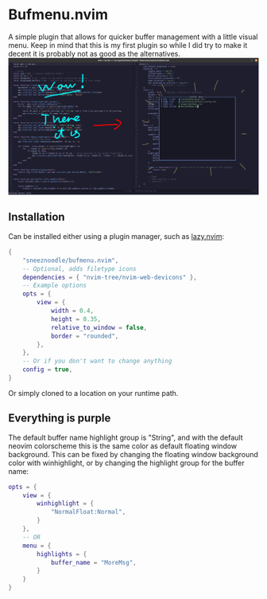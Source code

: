 # Bufmenu.nvim
A simple plugin that allows for quicker buffer management with a little visual menu. Keep in mind that this is my first plugin so while I did try to make it decent it is probably not as good as the alternatives.
![There it is!](https://www.github.com/SneezNoodle/bufmenu.nvim/blob/main/images/thereitis.png?raw=true)

## Installation
Can be installed either using a plugin manager, such as [lazy.nvim](https://github.com/folke/lazy.nvim):

```lua
{
    "sneeznoodle/bufmenu.nvim",
    -- Optional, adds filetype icons
    dependencies = { "nvim-tree/nvim-web-devicons" },
    -- Example options
    opts = {
        view = {
            width = 0.4,
            height = 0.35,
            relative_to_window = false,
            border = "rounded",
        },
    },
    -- Or if you don't want to change anything
    config = true,
}
```

Or simply cloned to a location on your runtime path.

## Everything is purple
The default buffer name highlight group is "String", and with the default neovim colorscheme this is the same color as default floating window background. This can be fixed by changing the floating window background color with winhighlight, or by changing the highlight group for the buffer name:

```lua
opts = {
    view = {
        winhighlight = {
            "NormalFloat:Normal",
        }
    },
    -- OR
    menu = {
        highlights = {
            buffer_name = "MoreMsg",
        }
    }
}
```


